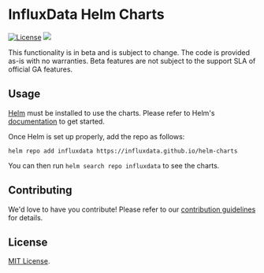 # InfluxData Helm Charts

[![License](https://img.shields.io/badge/license-MIT-green.svg)](./LICENSE)
[![](https://github.com/influxdata/helm-charts/workflows/Release%20Master/badge.svg?branch=master)](https://github.com/influxdata/helm-charts/actions)

This functionality is in beta and is subject to change. The code is provided as-is with no warranties. Beta features are not subject to the support SLA of official GA features.

## Usage

[Helm](https://helm.sh) must be installed to use the charts.
Please refer to Helm's [documentation](https://helm.sh/docs/) to get started.

Once Helm is set up properly, add the repo as follows:

```console
helm repo add influxdata https://influxdata.github.io/helm-charts
```

You can then run `helm search repo influxdata` to see the charts.

## Contributing

We'd love to have you contribute! Please refer to our [contribution guidelines](CONTRIBUTING.md) for details.

## License

[MIT License](./LICENSE).
